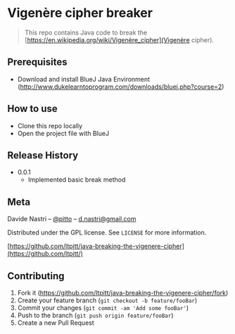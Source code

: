 # Vigenère cipher breaker
> This repo contains Java code to break the [https://en.wikipedia.org/wiki/Vigenère_cipher](Vigenère cipher).

## Prerequisites

- Download and install BlueJ Java Environment (http://www.dukelearntoprogram.com/downloads/bluej.php?course=2)

## How to use

- Clone this repo locally
- Open the project file with BlueJ

## Release History

* 0.0.1
    * Implemented basic break method

## Meta

Davide Nastri – [@pitto](https://twitter.com/pitto) – d.nastri@gmail.com

Distributed under the GPL license. See ``LICENSE`` for more information.

[https://github.com/ltpitt/java-breaking-the-vigenere-cipher](https://github.com/ltpitt/)

## Contributing

1. Fork it (<https://github.com/ltpitt/java-breaking-the-vigenere-cipher/fork>)
2. Create your feature branch (`git checkout -b feature/fooBar`)
3. Commit your changes (`git commit -am 'Add some fooBar'`)
4. Push to the branch (`git push origin feature/fooBar`)
5. Create a new Pull Request
